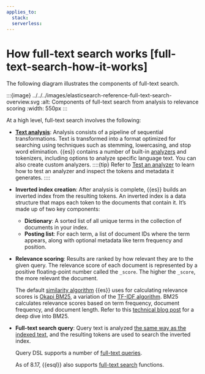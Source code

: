 ```yaml
---
applies_to:
  stack:
  serverless:
---
```

# How full-text search works [full-text-search-how-it-works]

The following diagram illustrates the components of full-text search.

:::{image} ../../../images/elasticsearch-reference-full-text-search-overview.svg
:alt: Components of full-text search from analysis to relevance scoring
:width: 550px
:::

At a high level, full-text search involves the following:

* [**Text analysis**](../../../manage-data/data-store/text-analysis.md): Analysis consists of a pipeline of sequential transformations. Text is transformed into a format optimized for searching using techniques such as stemming, lowercasing, and stop word elimination. {{es}} contains a number of built-in [analyzers](asciidocalypse://docs/elasticsearch/docs/reference/data-analysis/text-analysis/analyzer-reference.md) and tokenizers, including options to analyze specific language text. You can also create custom analyzers.
::::{tip}
Refer to [Test an analyzer](../../../manage-data/data-store/text-analysis/test-an-analyzer.md) to learn how to test an analyzer and inspect the tokens and metadata it generates.
::::

* **Inverted index creation**: After analysis is complete, {{es}} builds an inverted index from the resulting tokens. An inverted index is a data structure that maps each token to the documents that contain it. It’s made up of two key components:

    * **Dictionary**: A sorted list of all unique terms in the collection of documents in your index.
    * **Posting list**: For each term, a list of document IDs where the term appears, along with optional metadata like term frequency and position.

* **Relevance scoring**: Results are ranked by how relevant they are to the given query. The relevance score of each document is represented by a positive floating-point number called the `_score`. The higher the `_score`, the more relevant the document.

    The default [similarity algorithm](asciidocalypse://docs/elasticsearch/docs/reference/elasticsearch/index-settings/similarity-settings.md) {{es}} uses for calculating relevance scores is [Okapi BM25](https://en.wikipedia.org/wiki/Okapi_BM25), a variation of the [TF-IDF algorithm](https://en.wikipedia.org/wiki/Tf–idf). BM25 calculates relevance scores based on term frequency, document frequency, and document length. Refer to this [technical blog post](https://www.elastic.co/blog/practical-bm25-part-2-the-bm25-algorithm-and-its-variables) for a deep dive into BM25.

* **Full-text search query**: Query text is analyzed [the same way as the indexed text](../../../manage-data/data-store/text-analysis/index-search-analysis.md), and the resulting tokens are used to search the inverted index.

    Query DSL supports a number of [full-text queries](asciidocalypse://docs/elasticsearch/docs/reference/query-languages/full-text-queries.md).

    As of 8.17, {{esql}} also supports [full-text search](asciidocalypse://docs/elasticsearch/docs/reference/query-languages/esql-functions-operators.md#esql-search-functions) functions.

